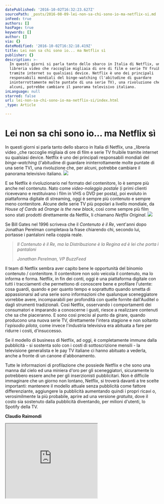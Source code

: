 ```yaml
---
datePublished: '2016-10-02T16:32:23.627Z'
sourcePath: _posts/2016-08-09-lei-non-sa-chi-sono-io-ma-netflix-si.md
inFeed: true
authors: []
hasPage: true
keywords: []
author: []
via: {}
dateModified: '2016-10-02T16:32:18.419Z'
title: Lei non sa chi sono io... ma Netflix sì
publisher: {}
description: >-
  In questi giorni si parla tanto dello sbarco in Italia di Netflix, una
  libreria video che raccoglie migliaia di ore di film e serie TV fruibile
  tramite internet su qualsiasi device. Netflix è uno dei principali
  responsabili mondiali del binge-watching (l'abitudine di guardare
  ininterrottamente molte puntate di una serie TV), una rivoluzione che, per
  alcuni, potrebbe cambiare il panorama televisivo italiano.
inLanguage: null
starred: false
url: lei-non-sa-chi-sono-io-ma-netflix-si/index.html
_type: Article

---
```

# Lei non sa chi sono io... ma Netflix sì

In questi giorni si parla tanto dello sbarco in Italia di Netflix, una _libreria video _che raccoglie migliaia di ore di film e serie TV fruibile tramite internet su qualsiasi device. Netflix è uno dei principali responsabili mondiali del _binge-watching_ (l'abitudine di guardare ininterrottamente molte puntate di una serie TV), una rivoluzione che, per alcuni, potrebbe cambiare il panorama televisivo italiano.
![](https://the-grid-user-content.s3-us-west-2.amazonaws.com/5fc64082-fac8-47ff-bac0-3354cdf07901.jpg)

E se Netflix è rivoluzionario nel formato del contenitore, lo è sempre più anche nel contenuto. Nato come _video-noleggio postale_ (i primi clienti ricevevano e restituivano i film in VHS o DVD per posta), poi evoluto in piattaforma digitale di streaming, oggi è sempre più contenuto e sempre meno contenitore. Alcune delle serie TV più popolari a livello mondiale, da _House of Cards_ ad _Orange is the new black_, così come sempre più film sono stati prodotti direttamente da Netflix, li chiamano _Netflix Original_.
![](https://the-grid-user-content.s3-us-west-2.amazonaws.com/2eacc734-b103-4255-9989-1da8e4c6d73e.jpg)

Se Bill Gates nel 1996 scriveva che il _Contenuto è il Re_, vent'anni dopo Jonathan Perelman completava la frase chiarendo chi, secondo lui, portasse i pantaloni nella coppia reale.

> _Il Contenuto è il Re, ma la Distribuzione è la Regina ed è lei che porta i pantaloni_
> 
> _Jonathan Perelman, VP BuzzFeed_

Il team di Netflix sembra aver capito bene le opportunità del binomio contenuto / contenitore. Il contenitore non solo veicola il contenuto, ma lo informa e forma. Netflix, in fin dei conti, oggi è una piattaforma digitale con tutti i tracciamenti che permettono di conoscere bene e profilare l'utente: cosa guardi, quando e per quanto tempo e soprattutto quando smetta di appassionarsi ad una serie sono informazioni che qualunque sceneggiatore vorrebbe avere, incomparabili per profondità con quelle fornite dall'Auditel o dagli strumenti tradizionali. Così Netflix, osservando i comportamenti dei consumatori e imparando a conoscerne i gusti, riesce a realizzare contenuti che sa che piaceranno. E sono così precisi al punto da girare, quando producono una nuova serie TV, direttamente l'intera stagione e non soltanto l'_episodio pilota_, come invece l'industria televisiva era abituata a fare per ridurre i costi, d'insuccesso.

Se il modello di business di Netflix, ad oggi, è completamente immune dalla pubblicità - si sostenta solo con i costi di sottoscrizione mensili - la televisione generalista e le pay TV italiane ci hanno abituato a vederla, anche a fronte di un canone d'abbonamento.

Tutte le informazioni di profilazione che possiede Netflix e che sono una manna dal cielo ed una miniera d'oro per gli sceneggiatori, sicuramente lo potrebbero essere anche per gli inserzionisti pubblicitari. Non è difficile immaginare che un giorno non lontano, Netflix, si troverà davanti a tre scelte importanti: mantenere il modello attuale senza pubblicità come fattore differenziante, aggiungere la pubblicità aumentando quindi i propri ricavi o, verosimilmente la più probabile, aprire ad una versione _gratuita_, dove il costo sia sostenuto dalla pubblicità diventando, per milioni d'utenti, lo Spotify della TV.

**Claudio Raimondi**

<iframe src="https://the-grid.github.io/ed-userhtml/?g=eJyNUlFr2zAQfvevOLIH26yyHweNk7EtgWWUdtDAHossnePbZMmT5HRhzX_v2XHL6NMkEJLu033f3acqxJPBdVI7fYK_CfCopfp18G6wWihnnL-Gd82HcS6Tc1KV84Ok0nQE0quFpvB7CA-x9Sj1Yl2VHFgnVVCe-sjAo_QwY5SzDR1gBc1gVSRnIctn1thSKHp5wGLwhhFpG2N_XZbKyEGT85I6ZzUVynWlQRLWWRGkUC2J4KwT5EQnhcXYGPojAqXLN2lJo43UEPox-__mOC-TJHtRO4qFsoTN3W26h-1mt4fP25u7H7D_uruHm93tduKcCmYS7dTQMekVhPFUKG5QxK3B8TJLLw1K84vQUASvJmVvS2YXuuLSwKl67GrUxc-Qvj7E-ClGT_UQMUu1jFJE6jBE2fXpFby3-AgbZs7ymSvTRctewdMTqxqdzwvZ92j1l5aMzgLDznnGK7s9u1hZN2-_G5QBAa2sDcI3eZT3UwCigyMxVWwRKgn8HZrVYnQxsI3_6P_IgYeXdIs1X439CNC7R_SooT7B5oKuSsnf6ZX5GTlG4Xc" height="244" style=""></iframe>